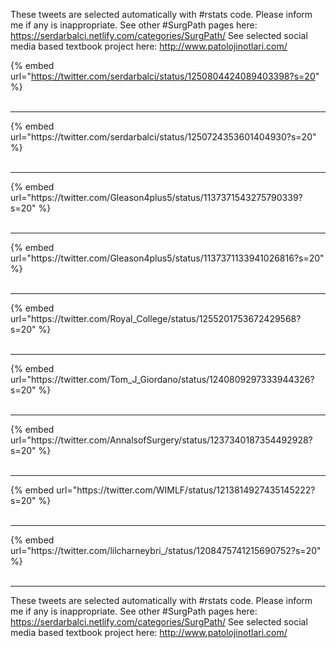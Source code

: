 

These tweets are selected automatically with #rstats code. Please inform me if any is inappropriate.
See other #SurgPath pages here: https://serdarbalci.netlify.com/categories/SurgPath/ 
See selected social media based textbook project here: http://www.patolojinotlari.com/

{% embed url="https://twitter.com/serdarbalci/status/1250804424089403398?s=20" %}<br>
<br>
<hr>
{% embed url="https://twitter.com/serdarbalci/status/1250724353601404930?s=20" %}<br>
<br>
<hr>
{% embed url="https://twitter.com/Gleason4plus5/status/1137371543275790339?s=20" %}<br>
<br>
<hr>
{% embed url="https://twitter.com/Gleason4plus5/status/1137371133941026816?s=20" %}<br>
<br>
<hr>
{% embed url="https://twitter.com/Royal_College/status/1255201753672429568?s=20" %}<br>
<br>
<hr>
{% embed url="https://twitter.com/Tom_J_Giordano/status/1240809297333944326?s=20" %}<br>
<br>
<hr>
{% embed url="https://twitter.com/AnnalsofSurgery/status/1237340187354492928?s=20" %}<br>
<br>
<hr>
{% embed url="https://twitter.com/WIMLF/status/1213814927435145222?s=20" %}<br>
<br>
<hr>
{% embed url="https://twitter.com/lilcharneybri_/status/1208475741215690752?s=20" %}<br>
<br>
<hr>


These tweets are selected automatically with #rstats code. Please inform me if any is inappropriate.
See other #SurgPath pages here: https://serdarbalci.netlify.com/categories/SurgPath/ 
See selected social media based textbook project here: http://www.patolojinotlari.com/
